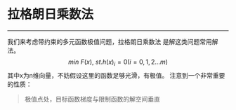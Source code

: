 # 拉格朗日乘数法
---

我们来考虑带约束的多元函数极值问题，拉格朗日乘数法
是解这类问题常用解法。
$$
min \ F(x), \ st. h(x)_i=0(i = 0,1,2...m)
$$
其中x为n维向量，不妨假设这里的函数足够光滑，有极值。
注意到一个非常重要的性质：
> 极值点处，目标函数梯度与限制函数的解空间垂直
